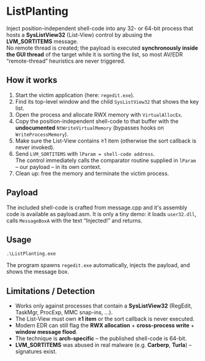 # ListPlanting 
Inject position-independent shell-code into any 32- or 64-bit process that hosts a **SysListView32** (List-View) control by abusing the **LVM_SORTITEMS** message.  
No remote thread is created; the payload is executed **synchronously inside the GUI thread** of the target while it is sorting the list, so most AV/EDR “remote-thread” heuristics are never triggered.

## How it works
1. Start the victim application (here: `regedit.exe`).  
2. Find its top-level window and the child `SysListView32` that shows the key list.  
3. Open the process and allocate RWX memory with `VirtualAllocEx`.  
4. Copy the position-independent shell-code to that buffer with the **undocumented** `NtWriteVirtualMemory` (bypasses hooks on `WriteProcessMemory`).  
5. Make sure the List-View contains ≥1 item (otherwise the sort callback is never invoked).  
6. Send `LVM_SORTITEMS` with `lParam = shell-code address`.  
   The control immediately calls the comparator routine supplied in `lParam` – our payload – in its own context.  
7. Clean up: free the memory and terminate the victim process.

## Payload  
The included shell-code is crafted from message.cpp and it's assembly code is available as payload.asm. It is only a tiny demo: it loads `user32.dll`, calls `MessageBoxA` with the text “Injected!” and returns.  

## Usage
```
.\ListPlanting.exe
```

The program spawns `regedit.exe` automatically, injects the payload, and shows the message box. 


## Limitations / Detection

* Works only against processes that contain a **SysListView32** (RegEdit, TaskMgr, ProcExp, MMC snap-ins, …).  
* The List-View must own **≥1 item** or the sort callback is never executed.  
* Modern EDR can still flag the **RWX allocation** + **cross-process write** + **window message flood**.  
* The technique is **arch-specific** – the published shell-code is 64-bit.  
* **LVM_SORTITEMS** was abused in real malware (e.g. **Carberp**, **Turla**) – signatures exist.
